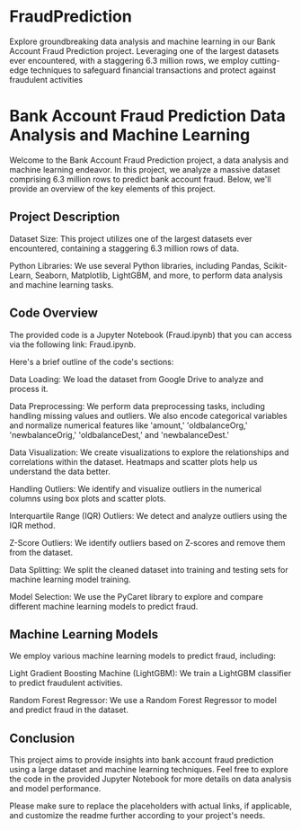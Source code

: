 # FraudPrediction
Explore groundbreaking data analysis and machine learning in our Bank Account Fraud Prediction project. Leveraging one of the largest datasets ever encountered, with a staggering 6.3 million rows, we employ cutting-edge techniques to safeguard financial transactions and protect against fraudulent activities
# Bank Account Fraud Prediction Data Analysis and Machine Learning
Welcome to the Bank Account Fraud Prediction project, a data analysis and machine learning endeavor. In this project, we analyze a massive dataset comprising 6.3 million rows to predict bank account fraud. Below, we'll provide an overview of the key elements of this project.

## Project Description
Dataset Size: This project utilizes one of the largest datasets ever encountered, containing a staggering 6.3 million rows of data.

Python Libraries: We use several Python libraries, including Pandas, Scikit-Learn, Seaborn, Matplotlib, LightGBM, and more, to perform data analysis and machine learning tasks.

## Code Overview
The provided code is a Jupyter Notebook (Fraud.ipynb) that you can access via the following link: Fraud.ipynb.

Here's a brief outline of the code's sections:

Data Loading: We load the dataset from Google Drive to analyze and process it.

Data Preprocessing: We perform data preprocessing tasks, including handling missing values and outliers. We also encode categorical variables and normalize numerical features like 'amount,' 'oldbalanceOrg,' 'newbalanceOrig,' 'oldbalanceDest,' and 'newbalanceDest.'

Data Visualization: We create visualizations to explore the relationships and correlations within the dataset. Heatmaps and scatter plots help us understand the data better.

Handling Outliers: We identify and visualize outliers in the numerical columns using box plots and scatter plots.

Interquartile Range (IQR) Outliers: We detect and analyze outliers using the IQR method.

Z-Score Outliers: We identify outliers based on Z-scores and remove them from the dataset.

Data Splitting: We split the cleaned dataset into training and testing sets for machine learning model training.

Model Selection: We use the PyCaret library to explore and compare different machine learning models to predict fraud.

## Machine Learning Models
We employ various machine learning models to predict fraud, including:

Light Gradient Boosting Machine (LightGBM): We train a LightGBM classifier to predict fraudulent activities.

Random Forest Regressor: We use a Random Forest Regressor to model and predict fraud in the dataset.

## Conclusion
This project aims to provide insights into bank account fraud prediction using a large dataset and machine learning techniques. Feel free to explore the code in the provided Jupyter Notebook for more details on data analysis and model performance.

Please make sure to replace the placeholders with actual links, if applicable, and customize the readme further according to your project's needs.
